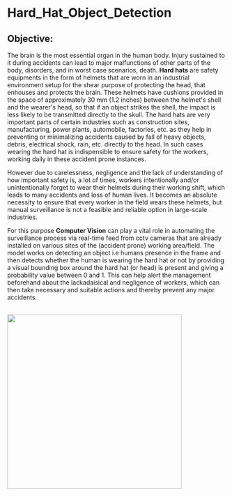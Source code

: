 # Hard_Hat_Object_Detection

## Objective:
<p>The brain is the most essential organ in the human body. Injury sustained to it during accidents can lead to major malfunctions of other parts of the body, disorders, and in worst case scenarios, death. <strong>Hard hats</strong> are safety equipments in the form of helmets that are worn in an industrial environment setup for the shear purpose of protecting the head, that enhouses and protects the brain. These helmets have cushions provided in the space of approximately 30 mm (1.2 inches) between the helmet's shell and the wearer's head, so that if an object strikes the shell, the impact is less likely to be transmitted directly to the skull. The hard hats are very important parts of certain industries such as construction sites, manufacturing, power plants, automobile, factories, etc. as they help in preventing or minimalizing accidents caused by fall of heavy objects, debris, electrical shock, rain, etc. directly to the head. In such cases wearing the hard hat is indispensible to ensure safety for the workers, working daily in these accident prone instances. </p>
<p>However due to carelessness, negligence and the lack of understanding of how important safety is, a lot of times, workers intentionally and/or unintentionally forget to wear their helmets during their working shift, which leads to many accidents and loss of human lives. It becomes an absolute necessity to ensure that every worker in the field wears these helmets, but manual surveillance is not a feasible and reliable option in large-scale industries.</p>
<p>For this purpose <strong>Computer Vision</strong> can play a vital role in automating the surveillance process via real-time feed from cctv cameras that are already installed on various sites of the (accident prone) working area/field. The model works on detecting an object i.e humans presence in the frame and then detects whether the human is wearing the hard hat or not by providing a visual bounding box around the hard hat (or head) is present and giving a probability value between 0 and 1. This can help alert the management beforehand about the lackadaisical and negligence of workers, which can then take necessary and suitable actions and thereby prevent any major accidents.</p></br>
<div align="centre">
  <img width="400" src="https://www.ppeindustrialsupplies.co.uk/IMG/arton122.jpg">
</div>
